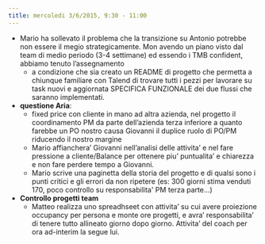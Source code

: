 ```yaml
---
title: mercoledi 3/6/2015, 9:30 - 11:00
---
```

* Mario ha sollevato il problema che la transizione su Antonio potrebbe non essere il megio strategicamente. Mon avendo un piano visto dal team di medio periodo (3-4 settimane) ed essendo i TMB confident, abbiamo tenuto l’assegnamento
	* a condizione che sia creato un README di progetto che permetta a chiunque familiare con Talend di trovare tutti i pezzi per lavorare su task nuovi e 			aggiornata SPECIFICA FUNZIONALE dei due flussi che saranno implementati. 
* **questione Aria**: 
	* fixed price con cliente in mano ad altra azienda, nel progetto il coordinamento PM da parte dell’azienda terza inferiore a quanto farebbe un PO nostro 		causa Giovanni il duplice ruolo di PO/PM riducendo il nostro margine
	* Mario affianchera’ Giovanni nell’analisi delle attivita’ e nel fare pressione a cliente/Balance per ottenere piu’ puntualita’ e chiarezza e non fare 			  perdere tempo a Giovanni. 
	* Mario scrive una paginetta della storia del progetto e di qualsi sono i punti critici e gli errori da non ripetere (es: 300 giorni stima venduti 170, 		  poco controllo su responsabilita' PM terza parte...)
* **Controllo progetti team**
	* Matteo realizza uno spreadhseet con attivita’ su cui avere proiezione occupancy per persona e monte ore progetti, e avra’ responsabilita’ di tenere 			  tutto allineato giorno dopo giorno. Attivita’ del coach per ora ad-interim la segue lui. 


